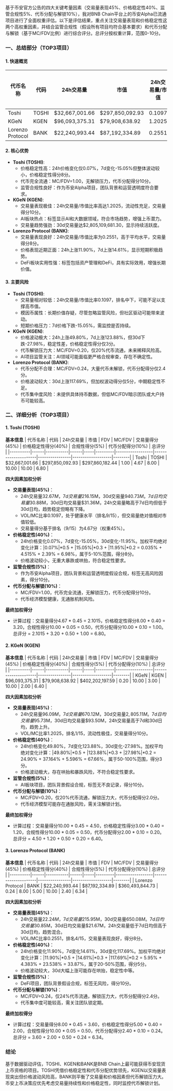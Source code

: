 基于币安官方公告的四大关键考量因素（交易量表现45%、价格稳定性40%、监管合规性5%、代币分配与解锁10%），我对BNB Chain平台上的币安Alpha已流通项目进行了全面权重评估。以下是评估结果，重点关注交易量表现和价格稳定性这两个高权重因素，并结合监管合规性（假设所有项目均符合基本要求）和代币分配与解锁（基于MC/FDV比例）进行综合评分。总评分按权重计算，范围0-10分。

### 一、总结部分（TOP3项目）

#### 1. 快速概览
| 代币名称 | 代码 | 24h交易量 | 市值 | 24h交易量/市值 | FDV | MC/FDV | 总评分(1-10分) |
|----------|------|-----------|------|----------------|-----|---------|----------------|
| Toshi | TOSHI | $32,667,001.66 | $297,850,092.93 | 0.1097 | $297,860,182.44 | 1.00 | 6.80 |
| KGeN | KGEN | $96,093,375.31 | $79,908,638.92 | 1.2025 | $402,202,197.59 | 0.20 | 6.40 |
| Lorenzo Protocol | BANK | $22,240,993.44 | $87,192,334.89 | 0.2551 | $360,493,844.73 | 0.24 | 6.34 |

#### 2. 核心优势
- **Toshi (TOSHI)**:
  - 价格稳定性高：24h价格变化仅0.07%，7d变化-15.05%但整体波动较小，价格稳定性得分8分。
  - 代币完全流通：MC/FDV=1.00，无解锁压力，代币分配得分10分。
  - 监管合规性良好：作为币安Alpha项目，团队背景和运营透明度符合要求。
- **KGeN (KGEN)**:
  - 交易量表现极佳：24h交易量/市值比率高达1.2025，流动性充足，交易量得分10分。
  - AI板块热点：标签显示AI和大数据领域，符合市场趋势，增强上币潜力。
  - 交易量趋势强劲：30d交易量达$2,805,109,681.30，显示持续活跃度。
- **Lorenzo Protocol (BANK)**:
  - 交易量表现良好：24h交易量/市值比率为0.2551，高于平均水平，交易量得分8分。
  - 价格表现近期正面：24h上涨11.90%，7d上涨14.61%，显示短期积极趋势。
  - DeFi板块实用性强：标签包括资产管理和DeFi，具有实际效用，增强长期价值。

#### 3. 主要风险
- **Toshi (TOSHI)**:
  - 交易量相对较低：24h交易量/市值比率0.1097，排名中下，可能不足以支撑高市值。
  - 模因币属性：长期价值存疑，尽管忽略监管风险，但社区驱动可能带来波动。
  - 短期价格压力：7d价格下跌-15.05%，需监控是否持续。
- **KGeN (KGEN)**:
  - 价格波动极大：24h上涨49.80%，7d上涨123.88%，但30d下跌-27.98%，稳定性差，价格稳定性得分仅3分。
  - 代币解锁压力大：MC/FDV=0.20，仅20%代币流通，未来稀释风险高。
  - AI项目监管关注：AI领域可能面临更严格合规审查，存在不确定性。
- **Lorenzo Protocol (BANK)**:
  - 代币分配不合理：MC/FDV=0.24，大量代币未解锁，代币分配得分仅2.4分。
  - 价格波动较大：30d上涨117.69%，但加权波动得分仅5分，中期稳定性不足。
  - 代币集中度风险：未提供具体持币数据，但低MC/FDV暗示团队或大户持币可能较高。

### 二、详细分析（TOP3项目）

#### 1. Toshi (TOSHI)
**基本信息**
| 代币名称 | 代码 | 24h交易量 | 市值 | FDV | MC/FDV | 交易量得分(45%) | 价格稳定性得分(40%) | 合规性得分(5%) | 代币分配得分(10%) | 总评分 |
|----------|------|-----------|------|-----|---------|------------------|---------------------|----------------|-------------------|--------|
| Toshi | TOSHI | $32,667,001.66 | $297,850,092.93 | $297,860,182.44 | 1.00 | 4.67 | 8.00 | 10.00 | 10.00 | 6.80 |

**四大因素加权分析**
- **交易量表现(45%)**：
  - 24h交易量$32.67M，7d交易量$216.15M，30d交易量$940.73M。7d日均交易量$30.88M，30d日均交易量$31.36M，24h交易量略高于7d日均但低于30d日均，趋势稳定但略有下降。
  - VOL/MC比率0.1097，处于健康水平（排名9/15），但交易量绝对值相对市值较低。
  - 交易量得分基于排名（9/15）为4.67分（权重45%）。
- **价格稳定性(40%)**：
  - 24h价格变化0.07%，7d变化-15.05%，30d变化-11.95%。加权平均绝对变化计算：|0.07%|*0.5 + |15.05%|*0.3 + |11.95%|*0.2 = 0.035% + 4.515% + 2.39% = 6.98%，属于5-10%范围，得分8分。
  - 价格波动较小，无重大暴跌或哄抬，符合稳定性要求。
- **监管合规性(5%)**：
  - 作为币安Alpha项目，团队背景和运营透明度假设合规，标签无高风险因素，得分10分。
- **代币分配与解锁(10%)**：
  - MC/FDV=1.00，代币完全流通，无解锁压力，代币分配得分10分。
  - 代币经济模型健康，无通胀机制风险。

**最终加权得分**
- 计算过程：交易量得分4.67 * 0.45 = 2.1015，价格稳定性得分8.00 * 0.40 = 3.20，合规性得分10.00 * 0.05 = 0.50，代币分配得分10.00 * 0.10 = 1.00。总评分 = 2.1015 + 3.20 + 0.50 + 1.00 = 6.80。

#### 2. KGeN (KGEN)
**基本信息**
| 代币名称 | 代码 | 24h交易量 | 市值 | FDV | MC/FDV | 交易量得分(45%) | 价格稳定性得分(40%) | 合规性得分(5%) | 代币分配得分(10%) | 总评分 |
|----------|------|-----------|------|-----|---------|------------------|---------------------|----------------|-------------------|--------|
| KGeN | KGEN | $96,093,375.31 | $79,908,638.92 | $402,202,197.59 | 0.20 | 10.00 | 3.00 | 10.00 | 2.00 | 6.40 |

**四大因素加权分析**
- **交易量表现(45%)**：
  - 24h交易量$96.09M，7d交易量$670.12M，30d交易量$2,805.11M。7d日均交易量$95.73M，30d日均交易量$93.50M，24h交易量高于7d和30d日均，趋势上升。
  - VOL/MC比率1.2025，排名1/15，流动性极佳，交易量得分10分。
- **价格稳定性(40%)**：
  - 24h价格变化49.80%，7d变化123.88%，30d变化-27.98%。加权平均绝对变化计算：|49.80%|*0.5 + |123.88%|*0.3 + |27.98%|*0.2 = 24.90% + 37.164% + 5.596% = 67.66%，属于50-100%范围，得分3分。
  - 价格波动极大，存在哄抬和暴跌风险，不符合稳定性要求。
- **监管合规性(5%)**：
  - AI板块项目，团队背景假设合规，标签无不良记录，得分10分。
- **代币分配与解锁(10%)**：
  - MC/FDV=0.20，仅20%代币流通，解锁压力大，代币分配得分2.0分。
  - 代币经济模型可能存在通胀风险，需关注解锁计划。

**最终加权得分**
- 计算过程：交易量得分10.00 * 0.45 = 4.50，价格稳定性得分3.00 * 0.40 = 1.20，合规性得分10.00 * 0.05 = 0.50，代币分配得分2.00 * 0.10 = 0.20。总评分 = 4.50 + 1.20 + 0.50 + 0.20 = 6.40。

#### 3. Lorenzo Protocol (BANK)
**基本信息**
| 代币名称 | 代码 | 24h交易量 | 市值 | FDV | MC/FDV | 交易量得分(45%) | 价格稳定性得分(40%) | 合规性得分(5%) | 代币分配得分(10%) | 总评分 |
|----------|------|-----------|------|-----|---------|------------------|---------------------|----------------|-------------------|--------|
| Lorenzo Protocol | BANK | $22,240,993.44 | $87,192,334.89 | $360,493,844.73 | 0.24 | 8.00 | 5.00 | 10.00 | 2.40 | 6.34 |

**四大因素加权分析**
- **交易量表现(45%)**：
  - 24h交易量$22.24M，7d交易量$215.95M，30d交易量$650.08M。7d日均交易量$30.85M，30d日均交易量$21.67M，24h交易量低于7d日均但高于30d日均，趋势混合。
  - VOL/MC比率0.2551，排名4/15，交易量表现良好，得分8分。
- **价格稳定性(40%)**：
  - 24h价格变化11.90%，7d变化14.61%，30d变化117.69%。加权平均绝对变化计算：|11.90%|*0.5 + |14.61%|*0.3 + |117.69%|*0.2 = 5.95% + 4.383% + 23.538% = 33.87%，属于20-50%范围，得分5分。
  - 价格波动较大，30d大幅上涨可能存在哄抬，稳定性中等。
- **监管合规性(5%)**：
  - DeFi项目，团队背景假设合规，标签无风险，得分10分。
- **代币分配与解锁(10%)**：
  - MC/FDV=0.24，仅24%代币流通，解锁压力大，代币分配得分2.4分。
  - 代币集中度可能较高，需关注团队锁定期。

**最终加权得分**
- 计算过程：交易量得分8.00 * 0.45 = 3.60，价格稳定性得分5.00 * 0.40 = 2.00，合规性得分10.00 * 0.05 = 0.50，代币分配得分2.40 * 0.10 = 0.24。总评分 = 3.60 + 2.00 + 0.50 + 0.24 = 6.34。

### 结论
基于数据驱动评估，TOSHI、KGEN和BANK是BNB Chain上最可能获得币安现货上币资格的项目。TOSHI凭借价格稳定性和代币分配优势领先，KGEN以交易量表现突出但价格波动风险高，BANK则平衡了交易量和价格因素但代币解锁压力大。币安上币决策应优先考虑交易量持续性和价格稳定性，同时监控代币解锁计划。